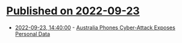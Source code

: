 # [Published on 2022-09-23](index.md)

* [2022-09-23, 14:40:00](https://it.slashdot.org/story/22/09/23/1342223/australia-phones-cyber-attack-exposes-personal-data?utm_source=rss1.0mainlinkanon&utm_medium=feed) - [Australia Phones Cyber-Attack Exposes Personal Data](https://it.slashdot.org/story/22/09/23/1342223/australia-phones-cyber-attack-exposes-personal-data?utm_source=rss1.0mainlinkanon&utm_medium=feed)
